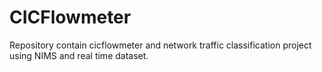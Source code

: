 # CICFlowmeter
Repository contain cicflowmeter and network traffic classification project using NIMS and real time dataset.
